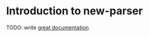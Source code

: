 # Introduction to new-parser

TODO: write [great documentation](http://jacobian.org/writing/what-to-write/)
